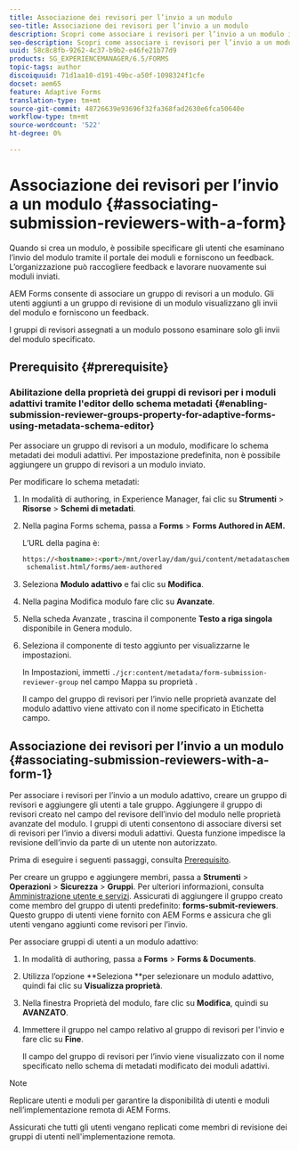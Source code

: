 ```yaml
---
title: Associazione dei revisori per l’invio a un modulo
seo-title: Associazione dei revisori per l’invio a un modulo
description: Scopri come associare i revisori per l’invio a un modulo in AEM Forms. I revisori associati esaminano un modulo inviato tramite il portale dei moduli.
seo-description: Scopri come associare i revisori per l’invio a un modulo in AEM Forms. I revisori associati esaminano un modulo inviato tramite il portale dei moduli.
uuid: 58c8c8fb-9262-4c37-b9b2-e46fe21b77d9
products: SG_EXPERIENCEMANAGER/6.5/FORMS
topic-tags: author
discoiquuid: 71d1aa10-d191-49bc-a50f-1098324f1cfe
docset: aem65
feature: Adaptive Forms
translation-type: tm+mt
source-git-commit: 48726639e93696f32fa368fad2630e6fca50640e
workflow-type: tm+mt
source-wordcount: '522'
ht-degree: 0%

---
```



# Associazione dei revisori per l’invio a un modulo {#associating-submission-reviewers-with-a-form}

Quando si crea un modulo, è possibile specificare gli utenti che esaminano l’invio del modulo tramite il portale dei moduli e forniscono un feedback. L’organizzazione può raccogliere feedback e lavorare nuovamente sui moduli inviati.

AEM Forms consente di associare un gruppo di revisori a un modulo. Gli utenti aggiunti a un gruppo di revisione di un modulo visualizzano gli invii del modulo e forniscono un feedback.

I gruppi di revisori assegnati a un modulo possono esaminare solo gli invii del modulo specificato.

## Prerequisito {#prerequisite}

### Abilitazione della proprietà dei gruppi di revisori per i moduli adattivi tramite l&#39;editor dello schema metadati {#enabling-submission-reviewer-groups-property-for-adaptive-forms-using-metadata-schema-editor}

Per associare un gruppo di revisori a un modulo, modificare lo schema metadati dei moduli adattivi. Per impostazione predefinita, non è possibile aggiungere un gruppo di revisori a un modulo inviato.

Per modificare lo schema metadati:

1. In modalità di authoring, in Experience Manager, fai clic su **Strumenti** > **Risorse** > **Schemi di metadati**.
1. Nella pagina Forms schema, passa a **Forms** > **Forms Authored in AEM.**

   L’URL della pagina è:

   ```html
   https://<hostname>:<port>/mnt/overlay/dam/gui/content/metadataschemaeditor/
    schemalist.html/forms/aem-authored
   ```

1. Seleziona **Modulo adattivo** e fai clic su **Modifica**.
1. Nella pagina Modifica modulo fare clic su **Avanzate**.
1. Nella scheda Avanzate , trascina il componente **Testo a riga singola** disponibile in Genera modulo.
1. Seleziona il componente di testo aggiunto per visualizzarne le impostazioni.

   In Impostazioni, immetti `./jcr:content/metadata/form-submission-reviewer-group` nel campo Mappa su proprietà .

   Il campo del gruppo di revisori per l’invio nelle proprietà avanzate del modulo adattivo viene attivato con il nome specificato in Etichetta campo.

## Associazione dei revisori per l’invio a un modulo {#associating-submission-reviewers-with-a-form-1}

Per associare i revisori per l’invio a un modulo adattivo, creare un gruppo di revisori e aggiungere gli utenti a tale gruppo. Aggiungere il gruppo di revisori creato nel campo del revisore dell’invio del modulo nelle proprietà avanzate del modulo.
I gruppi di utenti consentono di associare diversi set di revisori per l’invio a diversi moduli adattivi. Questa funzione impedisce la revisione dell’invio da parte di un utente non autorizzato.

Prima di eseguire i seguenti passaggi, consulta [Prerequisito](../../forms/using/adding-reviewers-form.md#prerequisite).

Per creare un gruppo e aggiungere membri, passa a **Strumenti** > **Operazioni** > **Sicurezza** > **Gruppi**.
Per ulteriori informazioni, consulta [Amministrazione utente e servizi](/help/sites-administering/security.md).
Assicurati di aggiungere il gruppo creato come membro del gruppo di utenti predefinito: **forms-submit-reviewers**. Questo gruppo di utenti viene fornito con AEM Forms e assicura che gli utenti vengano aggiunti come revisori per l’invio.

Per associare gruppi di utenti a un modulo adattivo:

1. In modalità di authoring, passa a **Forms** > **Forms &amp; Documents**.
1. Utilizza l’opzione **Seleziona **per selezionare un modulo adattivo, quindi fai clic su **Visualizza proprietà**.
1. Nella finestra Proprietà del modulo, fare clic su **Modifica**, quindi su **AVANZATO**.
1. Immettere il gruppo nel campo relativo al gruppo di revisori per l&#39;invio e fare clic su **Fine**.

   Il campo del gruppo di revisori per l’invio viene visualizzato con il nome specificato nello schema di metadati modificato dei moduli adattivi.

>[!NOTE]
>
>Replicare utenti e moduli per garantire la disponibilità di utenti e moduli nell’implementazione remota di AEM Forms.
>
>Assicurati che tutti gli utenti vengano replicati come membri di revisione dei gruppi di utenti nell&#39;implementazione remota.

